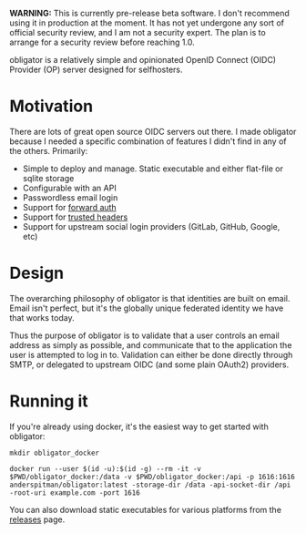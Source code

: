 **WARNING:** This is currently pre-release beta software. I don't recommend
using it in production at the moment. It has not yet undergone any sort of
official security review, and I am not a security expert. The plan is to
arrange for a security review before reaching 1.0.


obligator is a relatively simple and opinionated OpenID Connect (OIDC) Provider
(OP) server designed for selfhosters.


# Motivation

There are lots of great open source OIDC servers out there. I made obligator
because I needed a specific combination of features I didn't find in any of the
others. Primarily:

* Simple to deploy and manage. Static executable and either flat-file or sqlite
  storage
* Configurable with an API
* Passwordless email login 
* Support for [forward auth][0] 
* Support for [trusted headers][1]
* Support for upstream social login providers (GitLab, GitHub, Google, etc)


# Design

The overarching philosophy of obligator is that identities are built on email.
Email isn't perfect, but it's the globally unique federated identity we have
that works today.

Thus the purpose of obligator is to validate that a user controls an email
address as simply as possible, and communicate that to the application the
user is attempted to log in to. Validation can either be done directly
through SMTP, or delegated to upstream OIDC (and some plain OAuth2) providers.


# Running it

If you're already using docker, it's the easiest way to get started with
obligator:


```
mkdir obligator_docker

docker run --user $(id -u):$(id -g) --rm -it -v $PWD/obligator_docker:/data -v $PWD/obligator_docker:/api -p 1616:1616 anderspitman/obligator:latest -storage-dir /data -api-socket-dir /api -root-uri example.com -port 1616
```

You can also download static executables for various platforms from the
[releases][2] page.


[0]: https://doc.traefik.io/traefik/middlewares/http/forwardauth/

[1]: https://www.authelia.com/integration/trusted-header-sso/introduction/

[2]: https://github.com/anderspitman/obligator/releases
